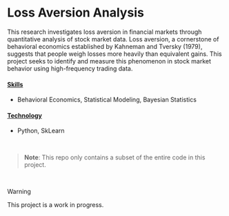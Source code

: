 # Loss Aversion Analysis

This research investigates loss aversion in financial markets through quantitative analysis of stock market data. Loss aversion, a cornerstone of behavioral economics established by Kahneman and Tversky (1979), suggests that people weigh losses more heavily than equivalent gains. This project seeks to identify and measure this phenomenon in stock market behavior using high-frequency trading data.

#### <ins>Skills</ins>
- Behavioral Economics, Statistical Modeling, Bayesian Statistics

#### <ins>Technology</ins>
- Python, SkLearn
<br>

> **Note**: This repo only contains a subset of the entire code in this project.
<br>

> [!WARNING]
> This project is a work in progress.
